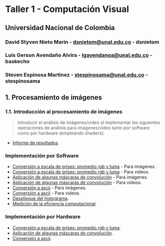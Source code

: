 # Taller 1 - Computación Visual
## Universidad Nacional de Colombia

### David Styven Nieto Marin - dsnietom@unal.edu.co - dsnietom
### Luis Gerson Avendaño Alvira - lgavendanoa@unal.edu.co - baskecho
### Steven Espinosa Martinez - stespinosama@unal.edu.co - stespinosama

## 1. Procesamiento de imágenes

### 1.1. Introducción al procesamiento de imágenes

> Introducir el análisis de imágenes/video al implementar las siguientes operaciones de análisis para imágenes/video tanto por software como por hardware (empleando shaders):

* [Informe de resultados](https://visualcomp.github.io/dsnietomCV2/index.html).

### Implementación por Software
* [Conversión a escala de grises: promedio _rgb_ y luma](https://visualcomp.github.io/dsnietomCV2/pImages1.html) - Para imágenes.
* [Conversión a escala de grises: promedio _rgb_ y luma](https://visualcomp.github.io/dsnietomCV2/pImages5.html) - Para videos.
* [Aplicación de algunas máscaras de convolución](https://visualcomp.github.io/dsnietomCV2/pImages2.html) - Para imágenes.
* [Aplicación de algunas máscaras de convolución](https://visualcomp.github.io/dsnietomCV2/pImages5.html) - Para videos.
* [Conversión a ascii](https://visualcomp.github.io/dsnietomCV2/pImages3.html) - Para imágenes.
* [Conversión a ascii](https://visualcomp.github.io/dsnietomCV2/pImages6.html) - Para videos.
* [Despliegue del histograma](https://visualcomp.github.io/dsnietomCV2/pImages4.html).
* [Medición de la eficiencia computacional](https://visualcomp.github.io/dsnietomCV2/pImages7.html).

### Implementación por Hardware
* [Conversión a escala de grises: promedio _rgb_ y luma](https://visualcomp.github.io/dsnietomCV2/pShaders1.html).
* [Aplicación de algunas máscaras de convolución](https://visualcomp.github.io/dsnietomCV2/pShaders2.html).
* [Conversión a ascii](https://visualcomp.github.io/dsnietomCV2/pShaders3.html).

